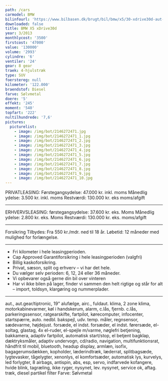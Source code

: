 ```yaml
---
path: /cars
carmodel: BMW
bilinfourl: 'https://www.bilbasen.dk/brugt/bil/bmw/x5/30-xdrive30d-aut-5d/4121144'
downloaded: false
title: BMW X5 xDrive30d
year: 3/2013
monthlycost: '3500'
firstcost: '47000'
value: '130000'
volume: '2993'
cylindre: '6'
ventiler: '24'
gear: 8 gear
traek: 4-hjulstræk
type: SUV
foerstereg: null
kilometer: '122.000'
braendstof: Diesel
farve: Sølvmetal
doere: '5'
effekt: '245'
moment: '540'
topfart: '222'
nultilhundrede: '7,6'
pictures:
  picturelist:
    - image: /img/bot/2146272471.jpg
    - image: /img/bot/2146272471_1.jpg
    - image: /img/bot/2146272471_2.jpg
    - image: /img/bot/2146272471_3.jpg
    - image: /img/bot/2146272471_4.jpg
    - image: /img/bot/2146272471_5.jpg
    - image: /img/bot/2146272471_6.jpg
    - image: /img/bot/2146272471_7.jpg
    - image: /img/bot/2146272471_8.jpg
    - image: /img/bot/2146272471_9.jpg
    - image: /img/bot/2146272471_10.jpg
---
```

PRIVATLEASING:
Førstegangsydelse: 47.000 kr. inkl. moms
Månedlig ydelse: 3.500 kr. inkl. moms
Restværdi: 130.000 kr. eks moms/afgift
____________________________________________________________

ERHVERVSLEASING:
førstegangsydelse: 37.600 kr. eks. Moms 
Månedlig ydelse: 2.800 kr. eks. Moms
Restværdi: 130.000 kr. eks. moms/afgift
____________________________________________________________

Forsikring Tilbydes:
Fra 550 kr./mdr. ned til 18 år. 
Løbetid: 12 måneder med mulighed for forlængelse.
____________________________________________________________

* Fri kilometer i hele leasingperioden.
* Cap Approved Garantiforsikring i hele leasingperioden (valgfri)
* Billig kaskoforsikring.
* Privat, sæson, split og erhverv – vi har det hele.
* Du vælger selv perioden: 6, 12, 24 eller 36 måneder.
* Vi opbevarer også gerne din bil over vinteren
* Har vi ikke bilen på lager, finder vi sammen den helt rigtige og står for alt – import, toldsyn, klargøring og nummerplader. 
____________________________________________________________

aut., aut.gear/tiptronic, 19" alufælge, airc., fuldaut. klima, 2 zone klima, motorkabinevarmer, køl i handskerum, alarm, c.lås, fjernb. c.lås, parkeringssensor, ratgearskifte, fartpilot, kørecomputer, infocenter, startspærre, auto. nedbl. bakspejl, udv. temp. måler, regnsensor, sædevarme, højdejust. forsæde, el indst. forsæder, el indst. førersæde, el-soltag, glastag, 4x el-ruder, el-spejle m/varme, nøglefri betjening, bakkamera, adaptiv fartpilot, automatisk start/stop, el betjent bagklap, dæktryksmåler, adaptiv undervogn, cd/radio, navigation, multifunktionsrat, håndfrit til mobil, bluetooth, headup display, armlæn, isofix, bagagerumsdækken, kopholder, læderindtræk, læderrat, splitbagsæde, lygtevasker, tågelygter, xenonlys, el komfortsæder, automatisk lys, kurvelys, led forlygter, 8 airbags, antispin, abs, esp, servo, indfarvede kofangere, hvide blink, tagræling, ikke ryger, nysynet, lev. nysynet, service ok, aftag. træk, diesel partikel filter
Farve: Sølvmetal

